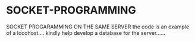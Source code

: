 SOCKET-PROGRAMMING
==================

SOCKET PROGARAMMING ON THE SAME SERVER
the code is an example of a locohost....
kindly help develop a database for the server......

